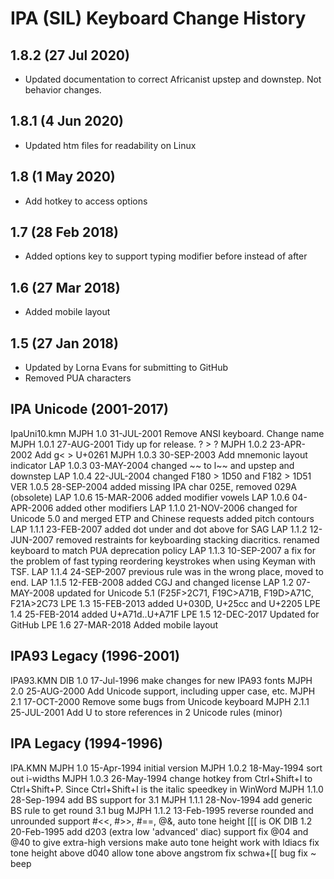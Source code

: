 IPA (SIL) Keyboard Change History
=======================

1.8.2 (27 Jul 2020)
-------------------
* Updated documentation to correct Africanist upstep and downstep. Not behavior changes.

1.8.1 (4 Jun 2020)
-------------------
* Updated htm files for readability on Linux

1.8 (1 May 2020)
-------------------
* Add hotkey to access options

1.7 (28 Feb 2018)
-------------------
* Added options key to support typing modifier before instead of after

1.6 (27 Mar 2018)
-------------------
* Added mobile layout

1.5 (27 Jan 2018)
-----------------
* Updated by Lorna Evans for submitting to GitHub
* Removed PUA characters

IPA Unicode (2001-2017)
-----------------
IpaUni10.kmn
MJPH  1.0     31-JUL-2001     Remove ANSI keyboard. Change name
MJPH  1.0.1   27-AUG-2001     Tidy up for release. ? > ?
MJPH  1.0.2   23-APR-2002     Add g< > U+0261
MJPH  1.0.3   30-SEP-2003     Add mnemonic layout indicator
LAP   1.0.3   03-MAY-2004     changed ~~ to l~~ and upstep and downstep
LAP   1.0.4   22-JUL-2004     changed F180 > 1D50 and F182 > 1D51
VER   1.0.5   28-SEP-2004     added missing IPA char 025E, removed 029A (obsolete)
LAP   1.0.6   15-MAR-2006     added modifier vowels
LAP   1.0.6   04-APR-2006     added other modifiers
LAP   1.1.0   21-NOV-2006     changed for Unicode 5.0 and merged ETP and Chinese requests
added pitch contours
LAP   1.1.1   23-FEB-2007     added dot under and dot above for SAG
LAP   1.1.2   12-JUN-2007     removed restraints for keyboarding stacking diacritics.
renamed keyboard to match PUA deprecation policy
LAP   1.1.3   10-SEP-2007     a fix for the problem of fast typing reordering keystrokes when using Keyman with TSF.
LAP   1.1.4   24-SEP-2007     previous rule was in the wrong place, moved to end.
LAP   1.1.5   12-FEB-2008     added CGJ and changed license
LAP   1.2     07-MAY-2008     updated for Unicode 5.1 (F25F>2C71, F19C>A71B, F19D>A71C, F21A>2C73
LPE   1.3     15-FEB-2013     added U+030D, U+25cc and U+2205
LPE   1.4     25-FEB-2014     added U+A71d..U+A71F
LPE   1.5     12-DEC-2017     Updated for GitHub
LPE   1.6    27-MAR-2018     Added mobile layout 

IPA93 Legacy (1996-2001)
-----------------
IPA93.KMN
DIB   1.0     17-Jul-1996     make changes for new IPA93 fonts
MJPH  2.0     25-AUG-2000     Add Unicode support, including upper case, etc.
MJPH  2.1     17-OCT-2000     Remove some bugs from Unicode keyboard
MJPH  2.1.1   25-JUL-2001     Add U to store references in 2 Unicode rules (minor)

IPA Legacy (1994-1996)
-----------------
IPA.KMN
MJPH  1.0     15-Apr-1994     initial version
MJPH  1.0.2   18-May-1994     sort out i-widths
MJPH  1.0.3   26-May-1994     change hotkey from Ctrl+Shift+I to
Ctrl+Shift+P. Since Ctrl+Shift+I is the italic
speedkey in WinWord
MJPH  1.1.0   28-Sep-1994     add BS support for 3.1
MJPH  1.1.1   28-Nov-1994     add generic BS rule to get round 3.1 bug
MJPH  1.1.2   13-Feb-1995     reverse rounded and unrounded
support #<<, #>>, #==, @&, auto tone height
[[[ is OK
DIB   1.2     20-Feb-1995     add d203 (extra low 'advanced' diac) support
fix @04 and @40 to give extra-high versions
make auto tone height work with ldiacs
fix tone height above d040
allow tone above angstrom
fix schwa+[[ bug
fix ~ beep
